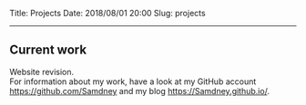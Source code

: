 Title:          Projects
Date:           2018/08/01 20:00
Slug:           projects

<hr />

## Current work
Website revision.  
For information about my work, have a look at my GitHub account <a href="https://github.com/Samdney" target="_blank">https://github.com/Samdney</a> and my blog <a href="https://Samdney.github.io/" target="_blank">https://Samdney.github.io/</a>.
